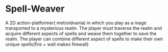 # Spell-Weaver
A 2D action-platformer( metroidvania) in which you play as a mage transported to a mysterious realm. The player must traverse the realm and acquire different aspects of spells and weave them together to save the realm. The player can combine different aspect of spells to make their own unique spells(fire + wall makes firewall)
